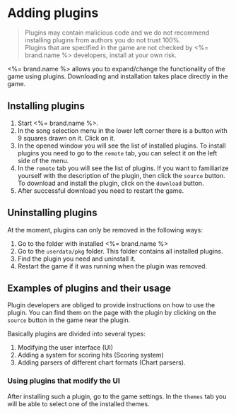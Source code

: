# Adding plugins
> Plugins may contain malicious code and we do not recommend installing plugins from authors you do not trust 100%.  
> Plugins that are specified in the game are not checked by <%= brand.name %> developers, install at your own risk.

<%= brand.name %> allows you to expand/change the functionality of the game using plugins. Downloading and installation takes place directly in the game.

## Installing plugins
1. Start <%= brand.name %>.
2. In the song selection menu in the lower left corner there is a button with 9 squares drawn on it. Click on it.
3. In the opened window you will see the list of installed plugins. To install plugins you need to go to the `remote` tab, you can select it on the left side of the menu.
4. In the `remote` tab you will see the list of plugins. If you want to familiarize yourself with the description of the plugin, then click the `source` button.   
To download and install the plugin, click on the `download` button.
5. After successful download you need to restart the game.

## Uninstalling plugins 
At the moment, plugins can only be removed in the following ways:
1. Go to the folder with installed <%= brand.name %> 
2. Go to the `userdata/pkg` folder. This folder contains all installed plugins.
3. Find the plugin you need and uninstall it.
4. Restart the game if it was running when the plugin was removed.

## Examples of plugins and their usage
Plugin developers are obliged to provide instructions on how to use the plugin. You can find them on the page with the plugin by clicking on the `source` button in the game near the plugin.  

Basically plugins are divided into several types:
1. Modifying the user interface (UI)
2. Adding a system for scoring hits (Scoring system)
3. Adding parsers of different chart formats (Chart parsers).

### Using plugins that modify the UI
After installing such a plugin, go to the game settings. In the `themes` tab you will be able to select one of the installed themes.
